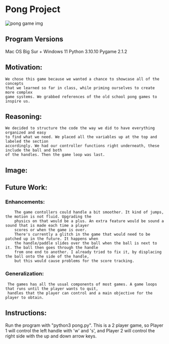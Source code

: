 # Pong Project

![pong game img](https://user-images.githubusercontent.com/102317619/222326890-bdeb57b2-23ed-4258-90ce-1b14a930799b.png)

## Program Versions
  Mac OS Big Sur + Windows 11
  Python 3.10.10
  Pygame 2.1.2
  
## Motivation:
    We chose this game because we wanted a chance to showcase all of the concepts
    that we learned so far in class, while priming ourselves to create more complex 
    game systems. We grabbed references of the old school pong games to inspire us.
 
## Reasoning:
    We decided to structure the code the way we did to have everything organized and easy 
    to find what we need. We placed all the variables up at the top and labeled the section 
    accordingly. We had our controller functions right underneath, these include the ball and both 
    of the handles. Then the game loop was last.

## Image:
 
## Future Work:
### Enhancements:
        The game contollers could handle a bit smoother. It kind of jumps, the motion is not fluid. Upgrading the 
        physics on that would be a plus. An extra feature would be sound a sound that is made each time a player
        scores or when the game is over.
        There's currently a glitch in the game that would need to be patched up in the future. It happens when
        the handle/paddle slides over the ball when the ball is next to it. The ball then goes through the handle
        from one end to another. I already tried to fix it, by displacing the ball onto the side of the handle,
        but this would cause problems for the score tracking.
 
### Generalization: 
     The games has all the usual components of most games. A game loops that runs until the player wants to quit, 
     handles that the player can control and a main objective for the player to obtain.

## Instructions:
Run the program with "python3 pong.py". This is a 2 player game, so Player 1 will control the left handle with 'w' and 's', and Player 2 will control the right side with the up and down arrow keys.
 
    
